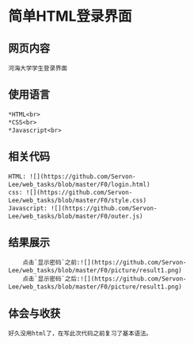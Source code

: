 简单HTML登录界面
====
网页内容
----
    河海大学学生登录界面
使用语言
----
    *HTML<br>
    *CSS<br>
    *Javascript<br>
相关代码
----
    HTML: ![](https://github.com/Servon-Lee/web_tasks/blob/master/F0/login.html)
    css: ![](https://github.com/Servon-Lee/web_tasks/blob/master/F0/style.css)
    Javascript: ![](https://github.com/Servon-Lee/web_tasks/blob/master/F0/outer.js)
结果展示
----
        点击`显示密码`之前:![](https://github.com/Servon-Lee/web_tasks/blob/master/F0/picture/result1.png)
        点击`显示密码`之后:![](https://github.com/Servon-Lee/web_tasks/blob/master/F0/picture/result1.png)
体会与收获
----
    好久没用html了，在写此次代码之前复习了基本语法。
